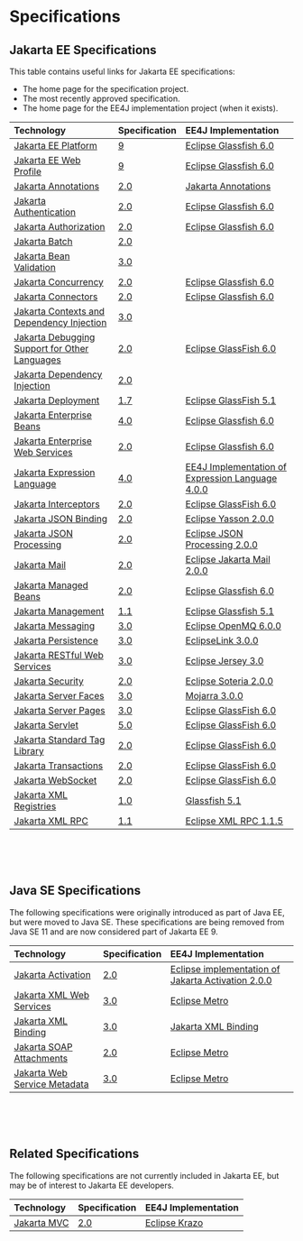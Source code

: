 # Specifications

## Jakarta EE Specifications

This table contains useful links for Jakarta EE specifications:

* The home page for the specification project.
* The most recently approved specification.
* The home page for the EE4J implementation project (when it exists).

| Technology | Specification | EE4J Implementation |
|:-----------|:--------------|:--------------------|
| [Jakarta EE Platform](https://github.com/eclipse-ee4j/jakartaee-platform) | [9](https://jakarta.ee/specifications/platform/9/) | [Eclipse Glassfish 6.0](https://projects.eclipse.org/projects/ee4j.glassfish/downloads) |
| [Jakarta EE Web Profile](https://github.com/eclipse-ee4j/jakartaee-platform) | [9](https://jakarta.ee/specifications/webprofile/9/) | [Eclipse Glassfish 6.0](https://projects.eclipse.org/projects/ee4j.glassfish/downloads) |
| [Jakarta Annotations](https://github.com/eclipse-ee4j/common-annotations-api) | [2.0](https://jakarta.ee/specifications/annotations/2.0/) | [Jakarta Annotations](https://eclipse-ee4j.github.io/common-annotations-api/) |
| [Jakarta Authentication](https://github.com/eclipse-ee4j/jaspic) | [2.0](https://jakarta.ee/specifications/authentication/2.0/) | [Eclipse Glassfish 6.0](https://projects.eclipse.org/projects/ee4j.glassfish/downloads) |
| [Jakarta Authorization](https://github.com/eclipse-ee4j/jacc) | [2.0](https://jakarta.ee/specifications/authorization/2.0/) | [Eclipse Glassfish 6.0](https://projects.eclipse.org/projects/ee4j.glassfish/downloads) |
| [Jakarta Batch](https://github.com/eclipse-ee4j/batch-api) | [2.0](https://jakarta.ee/specifications/batch/2.0/) |  |
| [Jakarta Bean Validation](https://github.com/eclipse-ee4j/beanvalidation-spec) | [3.0](https://jakarta.ee/specifications/bean-validation/3.0/) |  |
| [Jakarta Concurrency](https://github.com/eclipse-ee4j/concurrency-api) | [2.0](https://jakarta.ee/specifications/concurrency/2.0/) | [Eclipse Glassfish 6.0](https://projects.eclipse.org/projects/ee4j.glassfish/downloads) |
| [Jakarta Connectors](https://github.com/eclipse-ee4j/jca-api) | [2.0](https://jakarta.ee/specifications/connectors/2.0/) | [Eclipse Glassfish 6.0](https://projects.eclipse.org/projects/ee4j.glassfish/downloads) |
| [Jakarta Contexts and Dependency Injection](https://github.com/eclipse-ee4j/cdi) | [3.0](https://jakarta.ee/specifications/cdi/3.0/) |  |
| [Jakarta Debugging Support for Other Languages](https://github.com/eclipse-ee4j/jsp-api) | [2.0](https://jakarta.ee/specifications/debugging/2.0/) | [Eclipse GlassFish 6.0](https://eclipse-ee4j.github.io/glassfish/)  |
| [Jakarta Dependency Injection](https://github.com/eclipse-ee4j/cdi) | [2.0](https://jakarta.ee/specifications/dependency-injection/2.0/) |  |
| [Jakarta Deployment](https://github.com/eclipse-ee4j/enterprise-deployment) | [1.7](https://jakarta.ee/specifications/deployment/1.7/) | [Eclipse GlassFish 5.1](https://eclipse-ee4j.github.io/glassfish/) |
| [Jakarta Enterprise Beans](https://github.com/eclipse-ee4j/ejb-api) | [4.0](https://jakarta.ee/specifications/enterprise-beans/4.0/) | [Eclipse Glassfish 6.0](https://projects.eclipse.org/projects/ee4j.glassfish/downloads) |
| [Jakarta Enterprise Web Services](https://github.com/eclipse-ee4j/jax-ws-api) | [2.0](https://jakarta.ee/specifications/enterprise-ws/2.0/) | [Eclipse Glassfish 6.0](https://projects.eclipse.org/projects/ee4j.glassfish/downloads) |
| [Jakarta Expression Language](https://github.com/eclipse-ee4j/el-ri) | [4.0](https://jakarta.ee/specifications/expression-language/4.0/) | [EE4J Implementation of Expression Language 4.0.0](https://eclipse-ee4j.github.io/el-ri) |
| [Jakarta Interceptors](https://github.com/eclipse-ee4j/interceptor-api) | [2.0](https://jakarta.ee/specifications/interceptors/2.0/) | [Eclipse GlassFish 6.0](https://eclipse-ee4j.github.io/glassfish/) |
| [Jakarta JSON Binding](https://github.com/eclipse-ee4j/jsonb-api) | [2.0](https://jakarta.ee/specifications/jsonb/2.0/) | [Eclipse Yasson 2.0.0](https://eclipse-ee4j.github.io/yasson) |
| [Jakarta JSON Processing](https://github.com/eclipse-ee4j/jsonp) | [2.0](https://jakarta.ee/specifications/jsonp/2.0/) | [Eclipse JSON Processing 2.0.0](https://eclipse-ee4j.github.io/jsonp) |
| [Jakarta Mail](https://github.com/eclipse-ee4j/mail-spec) | [2.0](https://jakarta.ee/specifications/mail/2.0/) | [Eclipse Jakarta Mail 2.0.0](https://eclipse-ee4j.github.io/mail/) |
| [Jakarta Managed Beans](https://github.com/eclipse-ee4j/jakartaee-platform) | [2.0](https://jakarta.ee/specifications/managedbeans/2.0/) | [Eclipse Glassfish 6.0](https://projects.eclipse.org/projects/ee4j.glassfish/downloads) |
| [Jakarta Management](https://github.com/eclipse-ee4j/management-api) | [1.1](https://jakarta.ee/specifications/management/1.1/) | [Eclipse Glassfish 5.1](https://projects.eclipse.org/projects/ee4j.glassfish/downloads) |
| [Jakarta Messaging](https://github.com/eclipse-ee4j/jms-api) | [3.0](https://jakarta.ee/specifications/messaging/3.0/) | [Eclipse OpenMQ 6.0.0](https://jakarta.oss.sonatype.org/content/repositories/staging/org/glassfish/mq/mq-distribution/) |
| [Jakarta Persistence](https://github.com/eclipse-ee4j/jpa-api) | [3.0](https://jakarta.ee/specifications/persistence/3.0/) | [EclipseLink 3.0.0](https://www.eclipse.org/eclipselink) |
| [Jakarta RESTful Web Services](https://github.com/eclipse-ee4j/jaxrs-api) | [3.0](https://jakarta.ee/specifications/restful-ws/3.0/) | [Eclipse Jersey 3.0](https://projects.eclipse.org/projects/ee4j.jersey) |
| [Jakarta Security](https://github.com/eclipse-ee4j/security-api) | [2.0](https://jakarta.ee/specifications/security/2.0/) | [Eclipse Soteria 2.0.0](https://eclipse-ee4j.github.io/soteria) |
| [Jakarta Server Faces](https://github.com/eclipse-ee4j/faces-api) | [3.0](https://jakarta.ee/specifications/faces/3.0/) | [Mojarra 3.0.0](https://eclipse-ee4j.github.io/mojarra) |
| [Jakarta Server Pages](https://github.com/eclipse-ee4j/jsp-api) | [3.0](https://jakarta.ee/specifications/pages/3.0/) | [Eclipse GlassFish 6.0](https://eclipse-ee4j.github.io/glassfish/) |
| [Jakarta Servlet](https://github.com/eclipse-ee4j/servlet-api) | [5.0](https://jakarta.ee/specifications/servlet/5.0/) | [Eclipse GlassFish 6.0](https://eclipse-ee4j.github.io/glassfish/) |
| [Jakarta Standard Tag Library](https://github.com/eclipse-ee4j/jstl-api) | [2.0](https://jakarta.ee/specifications/tags/2.0/) | [Eclipse GlassFish 6.0](https://eclipse-ee4j.github.io/glassfish/) |
| [Jakarta Transactions](https://github.com/eclipse-ee4j/jta-api) | [2.0](https://jakarta.ee/specifications/transactions/2.0/) | [Eclipse GlassFish 6.0](https://eclipse-ee4j.github.io/glassfish/) |
| [Jakarta WebSocket](https://github.com/eclipse-ee4j/websocket-api) | [2.0](https://jakarta.ee/specifications/websocket/2.0/) | [Eclipse GlassFish 6.0](https://eclipse-ee4j.github.io/glassfish/) |
| [Jakarta XML Registries](https://github.com/eclipse-ee4j/jaxr-api) | [1.0](https://jakarta.ee/specifications/xml-registries/1.0/) | [Glassfish 5.1](https://projects.eclipse.org/projects/ee4j.glassfish/downloads) |
| [Jakarta XML RPC](https://github.com/eclipse-ee4j/jax-rpc-ri) | [1.1](https://jakarta.ee/specifications/xml-rpc/1.1/) | [Eclipse XML RPC 1.1.5](https://eclipse-ee4j.github.io/jax-rpc-ri/) |

<br/>
<br/>
<br/>

## Java SE Specifications

The following specifications were originally introduced as part of Java EE, but were
moved to Java SE.  These specifications are being removed from Java SE 11 and are now considered 
part of Jakarta EE 9.

| Technology | Specification | EE4J Implementation |
|:-----------|:--------------|:--------------------|
| [Jakarta Activation](https://github.com/eclipse-ee4j/jaf) | [2.0](https://jakarta.ee/specifications/activation/2.0/) | [Eclipse implementation of Jakarta Activation 2.0.0](https://github.com/eclipse-ee4j/activation) |
| [Jakarta XML Web Services](https://github.com/eclipse-ee4j/jax-ws-api) | [3.0](https://jakarta.ee/specifications/xml-web-services/3.0/) | [Eclipse Metro](https://eclipse-ee4j.github.io/metro-jax-ws/) |
| [Jakarta XML Binding](https://github.com/eclipse-ee4j/jaxb-api) | [3.0](https://jakarta.ee/specifications/xml-binding/3.0/) | [Jakarta XML Binding](https://eclipse-ee4j.github.io/jaxb-ri/) |
| [Jakarta SOAP Attachments](https://github.com/eclipse-ee4j/saaj-api) |[2.0](https://jakarta.ee/specifications/soap-attachments/2.0/) |[Eclipse Metro](https://eclipse-ee4j.github.io/metro-jax-ws/) |
| [Jakarta Web Service Metadata](https://github.com/eclipse-ee4j/jws-api) |[3.0](https://jakarta.ee/specifications/web-services-metadata/3.0/) | [Eclipse Metro](https://eclipse-ee4j.github.io/metro-jax-ws/) |


<br/>
<br/>
<br/>

## Related Specifications

The following specifications are not currently included in Jakarta EE, but may be
of interest to Jakarta EE developers.

| Technology | Specification | EE4J Implementation |
|:-----------|:--------------|:--------------------|
| [Jakarta MVC](https://github.com/eclipse-ee4j/mvc-api) | [2.0](https://jakarta.ee/specifications/mvc/2.0/)| [Eclipse Krazo](https://github.com/eclipse-ee4j/krazo) |
